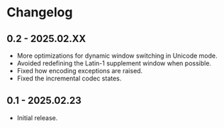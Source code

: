 # Changelog

## 0.2 - 2025.02.XX
* More optimizations for dynamic window switching in Unicode mode.
* Avoided redefining the Latin-1 supplement window when possible.
* Fixed how encoding exceptions are raised.
* Fixed the incremental codec states.

## 0.1 - 2025.02.23
* Initial release.